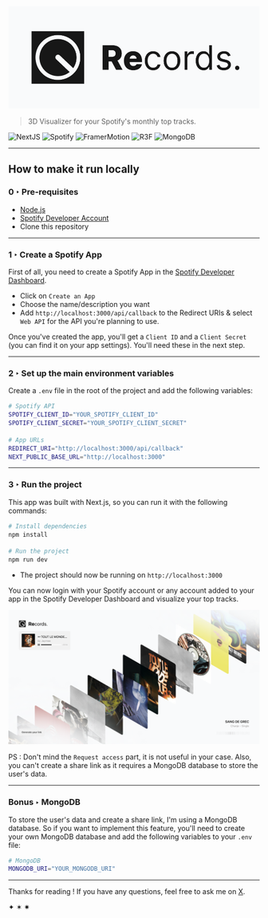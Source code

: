 ![Thumbnail](public/img/thumbnail.png)

> 3D Visualizer for your Spotify's monthly top tracks.

![NextJS](https://img.shields.io/badge/Next-101010?style=flat&logoSize=small&logo=nextdotjs&logoColor=FFFFFF) ![Spotify](https://img.shields.io/badge/SpotifyAPI-101010?style=flat&logoSize=small&logo=spotify&logoColor=FFFFFF) ![FramerMotion](https://img.shields.io/badge/FramerMotion-101010?style=flat&logoSize=small&logo=framer&logoColor=FFFFFF) ![R3F](https://img.shields.io/badge/R3F-101010?style=flat&logoSize=small&logo=threedotjs&logoColor=FFFFFF) ![MongoDB](https://img.shields.io/badge/MongoDB-101010?style=flat&logoSize=small&logo=mongodb&logoColor=FFFFFF)

---

## How to make it run locally

### 0 ‣ Pre-requisites

- [Node.js](https://nodejs.org/en/download/)
- [Spotify Developer Account](https://developer.spotify.com/dashboard/applications)
- Clone this repository

---

### 1 ‣ Create a Spotify App

First of all, you need to create a Spotify App in the [Spotify Developer Dashboard](https://developer.spotify.com/dashboard/applications).

- Click on `Create an App`
- Choose the name/description you want
- Add `http://localhost:3000/api/callback` to the Redirect URIs & select `Web API` for the API you're planning to use.

Once you've created the app, you'll get a `Client ID` and a `Client Secret` (you can find it on your app settings). You'll need these in the next step.

---

### 2 ‣ Set up the main environment variables

Create a `.env` file in the root of the project and add the following variables:

```bash
# Spotify API
SPOTIFY_CLIENT_ID="YOUR_SPOTIFY_CLIENT_ID"
SPOTIFY_CLIENT_SECRET="YOUR_SPOTIFY_CLIENT_SECRET"

# App URLs
REDIRECT_URI="http://localhost:3000/api/callback"
NEXT_PUBLIC_BASE_URL="http://localhost:3000"
```

---

### 3 ‣ Run the project

This app was built with Next.js, so you can run it with the following commands:

```bash
# Install dependencies
npm install

# Run the project
npm run dev
```

- The project should now be running on `http://localhost:3000`

You can now login with your Spotify account or any account added to your app in the Spotify Developer Dashboard and visualize your top tracks.

![Screenshot](public/img/screenshot.png)

PS : Don't mind the `Request access` part, it is not useful in your case. Also, you can't create a share link as it requires a MongoDB database to store the user's data.

---

### Bonus ‣ MongoDB

To store the user's data and create a share link, I'm using a MongoDB database. So if you want to implement this feature, you'll need to create your own MongoDB database and add the following variables to your `.env` file:

```bash
# MongoDB
MONGODB_URI="YOUR_MONGODB_URI"
```

---

Thanks for reading ! If you have any questions, feel free to ask me on [X](https://x.com/colindmg).

✦ ✶ ✷
